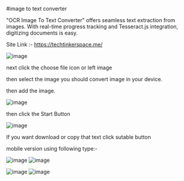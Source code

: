 #image to text converter

"OCR Image To Text Converter" offers seamless text extraction from images. With real-time progress tracking and Tesseract.js integration, digitizing documents is easy.

Site Link :- https://techtinkerspace.me/

![image](https://github.com/deemalvidarshana/OCR-Image-To-Text/assets/155978063/fd2a4df4-2a52-4f33-b985-c7d6fbc641c1)

next click the choose file icon or left image 

then select the image you should convert image in your device.

then add the image.

![image](https://github.com/deemalvidarshana/OCR-Image-To-Text/assets/155978063/58eae5a4-9216-4642-8cfa-130a670c4a76)

then click the Start Button 

![image](https://github.com/deemalvidarshana/OCR-Image-To-Text/assets/155978063/b79961d8-e9af-4b32-83fd-a6f1188bc1b2)

If you want download or copy that text click sutable button

mobile version using following type:-

![image](https://github.com/deemalvidarshana/OCR-Image-To-Text/assets/155978063/2f3935b9-0c99-4d3c-ace3-074a92e26893)                              ![image](https://github.com/deemalvidarshana/OCR-Image-To-Text/assets/155978063/b0f47827-90a2-44d8-b4a2-bb0fb1edb585)

![image](https://github.com/deemalvidarshana/OCR-Image-To-Text/assets/155978063/eb91a680-e249-45b0-9f89-04b5bc7e5b77)                              ![image](https://github.com/deemalvidarshana/OCR-Image-To-Text/assets/155978063/e01a6730-f586-4721-83ee-cddb55e7e238)

